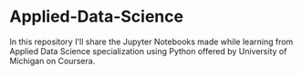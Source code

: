 # Applied-Data-Science
In this repository I'll share the Jupyter Notebooks made while learning from Applied Data Science specialization using Python offered by University of Michigan on Coursera. 
